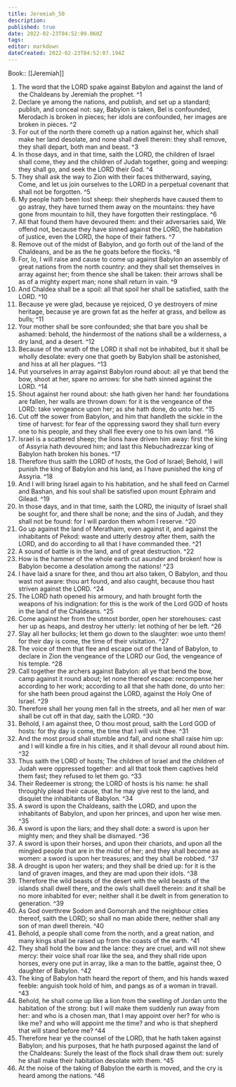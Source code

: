 ```yaml
---
title: Jeremiah_50
description: 
published: true
date: 2022-02-23T04:52:09.060Z
tags: 
editor: markdown
dateCreated: 2022-02-23T04:52:07.194Z
---
```


 Book:: [[Jeremiah]]
 1. The word that the LORD spake against Babylon and against the land of the Chaldeans by Jeremiah the prophet. ^1
 2. Declare ye among the nations, and publish, and set up a standard; publish, and conceal not: say, Babylon is taken, Bel is confounded, Merodach is broken in pieces; her idols are confounded, her images are broken in pieces. ^2
 3. For out of the north there cometh up a nation against her, which shall make her land desolate, and none shall dwell therein: they shall remove, they shall depart, both man and beast. ^3
 4. In those days, and in that time, saith the LORD, the children of Israel shall come, they and the children of Judah together, going and weeping: they shall go, and seek the LORD their God. ^4
 5. They shall ask the way to Zion with their faces thitherward, saying, Come, and let us join ourselves to the LORD in a perpetual covenant that shall not be forgotten. ^5
 6. My people hath been lost sheep: their shepherds have caused them to go astray, they have turned them away on the mountains: they have gone from mountain to hill, they have forgotten their restingplace. ^6
 7. All that found them have devoured them: and their adversaries said, We offend not, because they have sinned against the LORD, the habitation of justice, even the LORD, the hope of their fathers. ^7
 8. Remove out of the midst of Babylon, and go forth out of the land of the Chaldeans, and be as the he goats before the flocks. ^8
 9. For, lo, I will raise and cause to come up against Babylon an assembly of great nations from the north country: and they shall set themselves in array against her; from thence she shall be taken: their arrows shall be as of a mighty expert man; none shall return in vain. ^9
 10. And Chaldea shall be a spoil: all that spoil her shall be satisfied, saith the LORD. ^10
 11. Because ye were glad, because ye rejoiced, O ye destroyers of mine heritage, because ye are grown fat as the heifer at grass, and bellow as bulls; ^11
 12. Your mother shall be sore confounded; she that bare you shall be ashamed: behold, the hindermost of the nations shall be a wilderness, a dry land, and a desert. ^12
 13. Because of the wrath of the LORD it shall not be inhabited, but it shall be wholly desolate: every one that goeth by Babylon shall be astonished, and hiss at all her plagues. ^13
 14. Put yourselves in array against Babylon round about: all ye that bend the bow, shoot at her, spare no arrows: for she hath sinned against the LORD. ^14
 15. Shout against her round about: she hath given her hand: her foundations are fallen, her walls are thrown down: for it is the vengeance of the LORD: take vengeance upon her; as she hath done, do unto her. ^15
 16. Cut off the sower from Babylon, and him that handleth the sickle in the time of harvest: for fear of the oppressing sword they shall turn every one to his people, and they shall flee every one to his own land. ^16
 17. Israel is a scattered sheep; the lions have driven him away: first the king of Assyria hath devoured him; and last this Nebuchadrezzar king of Babylon hath broken his bones. ^17
 18. Therefore thus saith the LORD of hosts, the God of Israel; Behold, I will punish the king of Babylon and his land, as I have punished the king of Assyria. ^18
 19. And I will bring Israel again to his habitation, and he shall feed on Carmel and Bashan, and his soul shall be satisfied upon mount Ephraim and Gilead. ^19
 20. In those days, and in that time, saith the LORD, the iniquity of Israel shall be sought for, and there shall be none; and the sins of Judah, and they shall not be found: for I will pardon them whom I reserve. ^20
 21. Go up against the land of Merathaim, even against it, and against the inhabitants of Pekod: waste and utterly destroy after them, saith the LORD, and do according to all that I have commanded thee. ^21
 22. A sound of battle is in the land, and of great destruction. ^22
 23. How is the hammer of the whole earth cut asunder and broken! how is Babylon become a desolation among the nations! ^23
 24. I have laid a snare for thee, and thou art also taken, O Babylon, and thou wast not aware: thou art found, and also caught, because thou hast striven against the LORD. ^24
 25. The LORD hath opened his armoury, and hath brought forth the weapons of his indignation: for this is the work of the Lord GOD of hosts in the land of the Chaldeans. ^25
 26. Come against her from the utmost border, open her storehouses: cast her up as heaps, and destroy her utterly: let nothing of her be left. ^26
 27. Slay all her bullocks; let them go down to the slaughter: woe unto them! for their day is come, the time of their visitation. ^27
 28. The voice of them that flee and escape out of the land of Babylon, to declare in Zion the vengeance of the LORD our God, the vengeance of his temple. ^28
 29. Call together the archers against Babylon: all ye that bend the bow, camp against it round about; let none thereof escape: recompense her according to her work; according to all that she hath done, do unto her: for she hath been proud against the LORD, against the Holy One of Israel. ^29
 30. Therefore shall her young men fall in the streets, and all her men of war shall be cut off in that day, saith the LORD. ^30
 31. Behold, I am against thee, O thou most proud, saith the Lord GOD of hosts: for thy day is come, the time that I will visit thee. ^31
 32. And the most proud shall stumble and fall, and none shall raise him up: and I will kindle a fire in his cities, and it shall devour all round about him. ^32
 33. Thus saith the LORD of hosts; The children of Israel and the children of Judah were oppressed together: and all that took them captives held them fast; they refused to let them go. ^33
 34. Their Redeemer is strong; the LORD of hosts is his name: he shall throughly plead their cause, that he may give rest to the land, and disquiet the inhabitants of Babylon. ^34
 35. A sword is upon the Chaldeans, saith the LORD, and upon the inhabitants of Babylon, and upon her princes, and upon her wise men. ^35
 36. A sword is upon the liars; and they shall dote: a sword is upon her mighty men; and they shall be dismayed. ^36
 37. A sword is upon their horses, and upon their chariots, and upon all the mingled people that are in the midst of her; and they shall become as women: a sword is upon her treasures; and they shall be robbed. ^37
 38. A drought is upon her waters; and they shall be dried up: for it is the land of graven images, and they are mad upon their idols. ^38
 39. Therefore the wild beasts of the desert with the wild beasts of the islands shall dwell there, and the owls shall dwell therein: and it shall be no more inhabited for ever; neither shall it be dwelt in from generation to generation. ^39
 40. As God overthrew Sodom and Gomorrah and the neighbour cities thereof, saith the LORD; so shall no man abide there, neither shall any son of man dwell therein. ^40
 41. Behold, a people shall come from the north, and a great nation, and many kings shall be raised up from the coasts of the earth. ^41
 42. They shall hold the bow and the lance: they are cruel, and will not shew mercy: their voice shall roar like the sea, and they shall ride upon horses, every one put in array, like a man to the battle, against thee, O daughter of Babylon. ^42
 43. The king of Babylon hath heard the report of them, and his hands waxed feeble: anguish took hold of him, and pangs as of a woman in travail. ^43
 44. Behold, he shall come up like a lion from the swelling of Jordan unto the habitation of the strong: but I will make them suddenly run away from her: and who is a chosen man, that I may appoint over her? for who is like me? and who will appoint me the time? and who is that shepherd that will stand before me? ^44
 45. Therefore hear ye the counsel of the LORD, that he hath taken against Babylon; and his purposes, that he hath purposed against the land of the Chaldeans: Surely the least of the flock shall draw them out: surely he shall make their habitation desolate with them. ^45
 46. At the noise of the taking of Babylon the earth is moved, and the cry is heard among the nations. ^46

